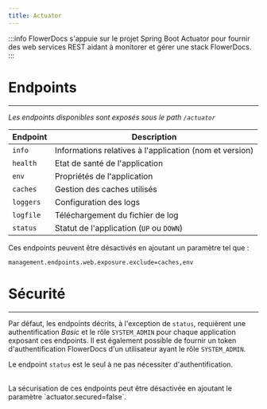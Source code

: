 ```yaml
---
title: Actuator
---
```


:::info
FlowerDocs s'appuie sur le projet Spring Boot Actuator pour fournir des web services REST aidant à monitorer et gérer une stack FlowerDocs. 
:::

# Endpoints
-----

*Les endpoints disponibles sont exposés sous le path `/actuator`* 

| Endpoint                 | Description |
|--------------------------|-------------|
|`info`|Informations relatives à l'application (nom et version)|
|`health`|Etat de santé de l'application|
|`env`|Propriétés de l'application|
|`caches`|Gestion des caches utilisés|
|`loggers`|Configuration des logs|
|`logfile`|Téléchargement du fichier de log|
|`status`|Statut de l'application (`UP` ou `DOWN`)|

Ces endpoints peuvent être désactivés en ajoutant un paramètre tel que : 

```properties
management.endpoints.web.exposure.exclude=caches,env
```


# Sécurité
-----

Par défaut, les endpoints décrits, à l'exception de `status`, requièrent une authentification *Basic* et le rôle `SYSTEM_ADMIN` pour chaque application exposant ces endpoints. Il est également possible de fournir un token d'authentification FlowerDocs d'un utilisateur ayant le rôle `SYSTEM_ADMIN`.

Le endpoint `status` est le seul à ne pas nécessiter d'authentification.

<br/>
La sécurisation de ces endpoints peut être désactivée en ajoutant le paramètre  `actuator.secured=false`.